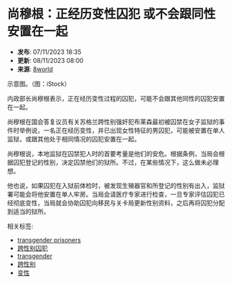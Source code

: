 # 尚穆根：正经历变性囚犯 或不会跟同性安置在一起

- **发布**: 07/11/2023 18:35
- **更新**: 08/11/2023 08:00
- **来源**: [8world](https://www.8world.com/singapore/transgender-prisoners-2288176)
  
示意图。（图：iStock）

内政部长尚穆根表示，正在经历变性过程的囚犯，可能不会跟其他同性的囚犯安置在一起。

尚穆根在国会答复议员有关苏格兰跨性别强奸犯布莱森最初被囚禁在女子监狱的事件时举例说，一名正在经历变性，并已出现女性特征的男囚犯，可能被安置在单人监狱，或跟其他处于相同情况的囚犯安置在一起。

尚穆根说，本地监狱在囚禁犯人时的首要考量是他们的安危。根据条例，当局会根据囚犯登记的性别，决定囚禁他们的狱所。不过，在某些情况下，这么做未必理想。

他也说，如果囚犯在入狱前体检时，被发现生殖器官和所登记的性别有出入，监狱署可能会将他安置在单人牢房。当局会请医疗专家进行检查，一旦专家评估囚犯已经彻底变性，当局就会协助囚犯向移民与关卡局更新性别资料，之后再将囚犯分配到适当的狱所。

相关标签:
- [transgender prisoners](https://www.8world.com/topic/transgender-prisoners)
- [跨性别囚犯](https://www.8world.com/topic/kuaxingbieqiufan)
- [transgender](https://www.8world.com/topic/transgender-2)
- [跨性别](https://www.8world.com/topic/kuaxingbie)
- [变性](https://www.8world.com/topic/bianxing-1)
<!-- tcd_original_link https://www.8world.com/singapore/transgender-prisoners-2288176 -->
